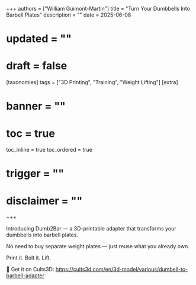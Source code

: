 +++
authors = ["William Guimont-Martin"]
title = "Turn Your Dumbbells Into Barbell Plates"
description = ""
date = 2025-06-08
# updated = ""
# draft = false
[taxonomies]
tags = ["3D Printing", "Training", "Weight Lifting"]
[extra]
# banner = ""
# toc = true
toc_inline = true
toc_ordered = true
# trigger = ""
# disclaimer = ""
+++

Introducing Dumb2Bar — a 3D-printable adapter that transforms your dumbbells into barbell plates.

No need to buy separate weight plates — just reuse what you already own.

Print it. Bolt it. Lift.

🔗 Get it on Cults3D:
https://cults3d.com/en/3d-model/various/dumbell-to-barbell-adapter